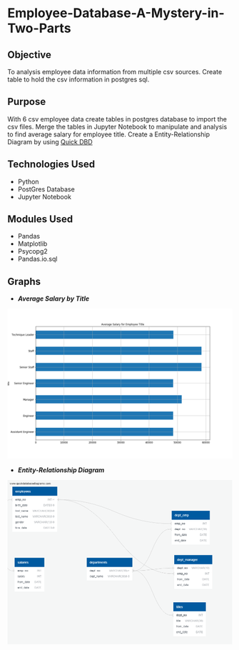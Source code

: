 # Employee-Database-A-Mystery-in-Two-Parts

## Objective

To analysis employee data information from multiple csv sources.  Create table to hold the csv information in postgres sql.

## Purpose

With 6 csv employee data create tables in postgres database to import the csv files.  Merge the tables in Jupyter Notebook to manipulate and analysis to find average salary for employee title.  Create a Entity-Relationship Diagram by using [Quick DBD](https://www.quickdatabasediagrams.com)

## Technologies Used

- Python
- PostGres Database
- Jupyter Notebook

## Modules Used

- Pandas
- Matplotlib
- Psycopg2
- Pandas.io.sql

## Graphs

- ***Average Salary by Title***
<img src="https://github.com/ktung1189/Employee-Database-A-Mystery-in-Two-Parts/blob/master/Resource/AvgSalary.png" alt='average salary by title'>

- ***Entity-Relationship Diagram***
<img src="https://github.com/ktung1189/Employee-Database-A-Mystery-in-Two-Parts/blob/master/Images/Employee_Database.png" alt='erd'>


